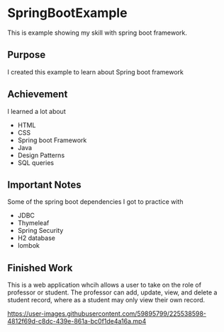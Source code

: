 # SpringBootExample
This is example showing my skill with spring boot framework. 
## Purpose
I created this example to learn about Spring boot framework
## Achievement
I learned a lot about 
- HTML 
- CSS 
- Spring boot Framework 
- Java 
- Design Patterns
- SQL queries
## Important Notes
Some of the spring boot dependencies I got to practice with
- JDBC
- Thymeleaf
- Spring Security
- H2 database
- lombok
## Finished Work
This is a web application whcih allows a user to take on the role of professor or student. The professor can add, update, view, and delete a student record, where as a student may only view their own record. 

https://user-images.githubusercontent.com/59895799/225538598-4812f69d-c8dc-439e-861a-bc0f1de4a16a.mp4

